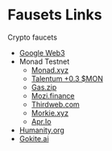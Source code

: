 # Fausets Links
Crypto faucets
- [Google Web3](https://cloud.google.com/application/web3/faucet)
- Monad Testnet
    - [Monad.xyz](https://testnet.monad.xyz/)
    - [Talentum +0.3 $MON](https://monad.talentum.id/projects/loot-go)
    - [Gas.zip](https://www.gas.zip/faucet/monad)
    - [Mozi.finance](https://app.mozi.finance/)
    - [Thirdweb.com](https://thirdweb.com/monad-testnet)
    - [Morkie.xyz](https://faucet.morkie.xyz/monad)
    - [Apr.Io](https://stake.apr.io/faucet)
- [Humanity.org](https://faucet.testnet.humanity.org/)
- [Gokite.ai](https://faucet.gokite.ai/)
